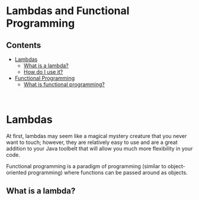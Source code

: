 # Lambdas and Functional Programming

## Contents
- [Lambdas](lambdas)
  - [What is a lambda?](whatisalambda)
  - [How do I use it?](howdoiuseit)
- [Functional Programming](functionalprogramming)
  - [What is functional programming?](whatisfunctionalprogramming)

<br>

# Lambdas

At first, lambdas may seem like a magical mystery creature that you never want to touch; however, they are
relatively easy to use and are a great addition to your Java toolbelt that will allow you much more
flexibility in your code.

Functional programming is a paradigm of programming (similar to object-oriented programming) where
functions can be passed around as objects.

## What is a lambda?

